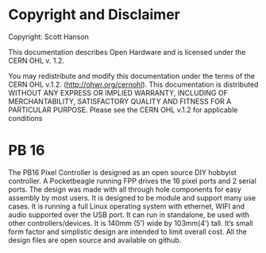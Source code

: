 # Copyright and Disclaimer
Copyright: Scott Hanson

This documentation describes Open Hardware and is licensed under the CERN OHL v. 1.2.

You may redistribute and modify this documentation under the terms of the CERN OHL v.1.2. (http://ohwr.org/cernohl). This documentation is distributed WITHOUT ANY EXPRESS OR IMPLIED WARRANTY, INCLUDING OF MERCHANTABILITY, SATISFACTORY QUALITY AND FITNESS FOR A PARTICULAR PURPOSE. Please see the CERN OHL v.1.2 for applicable conditions

# PB 16

The PB16 Pixel Controller is designed as an open source DIY hobbyist controller. A Pocketbeagle running FPP drives the 16 pixel ports and 2 serial ports. The design was made with all through hole components for easy assembly by most users. It is designed to be module and support many use cases. It is running a full Linux operating system with ethernet, WIFI and audio supported over the USB port. It can run in standalone, be used with other controllers/devices. It is 140mm (5’) wide by 103mm(4’) tall. It’s small form factor and simplistic design are intended to limit overall cost. All the design files are open source and available on github. 

